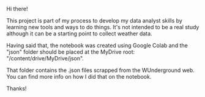 Hi there!

This project is part of my process to develop my data analyst skills by learning new tools and ways to do things. 
It's not intended to be a real study although it can be a starting point to collect weather data.

Having said that, the notebook was created using Google Colab and the "json" folder should be placed at the MyDrive root: "/content/drive/MyDrive/json".

That folder contains the .json files scrapped from the WUnderground web. You can find more info on how I did that on the notebook.

Thanks!
